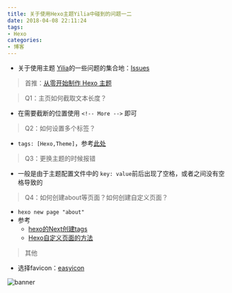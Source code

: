 ```yaml
---
title: 关于使用Hexo主题Yilia中碰到的问题一二
date: 2018-04-08 22:11:24
tags: 
- Hexo
categories:
- 博客
---
```


* 关于使用主题 [Yilia](https://github.com/litten/hexo-theme-yilia)的一些问题的集合地：[Issues](https://github.com/litten/hexo-theme-yilia/issues)

> 首推：[从零开始制作 Hexo 主题 ](http://www.ahonn.me/2016/12/15/create-a-hexo-theme-from-scratch/)

<!-- more -->
> Q1：主页如何截取文本长度？

* 在需要截断的位置使用 `<!-- More -->` 即可

> Q2：如何设置多个标签？

* `tags: [Hexo,Theme]`，参考[此处](https://www.zhihu.com/question/48934747/answer/113403121)

> Q3：更换主题的时候报错

* 一般是由于主题配置文件中的 `key: value`前后出现了空格，或者之间没有空格导致的 

> Q4：如何创建about等页面？如何创建自定义页面？

* `hexo new page "about"`
* 参考
	* [hexo的Next创建tags ](https://blog.csdn.net/lcyaiym/article/details/76762105?locationNum=5&fps=1)
	* [Hexo自定义页面的方法 ](https://refined-x.com/2017/07/10/Hexo%E8%87%AA%E5%AE%9A%E4%B9%89%E9%A1%B5%E9%9D%A2%E7%9A%84%E6%96%B9%E6%B3%95/)



> 其他

* 选择favicon：[easyicon](http://www.easyicon.net/language.zh-cn/)

![banner](/img/about-bg.jpg)